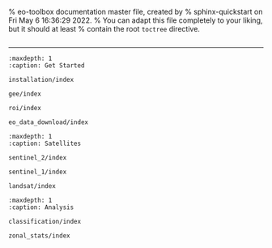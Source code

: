 % eo-toolbox documentation master file, created by
% sphinx-quickstart on Fri May  6 16:36:29 2022.
% You can adapt this file completely to your liking, but it should at least
% contain the root `toctree` directive.


```{include} ../../README.md
```

---

```{toctree}
:maxdepth: 1
:caption: Get Started

installation/index

gee/index

roi/index

eo_data_download/index
```

```{toctree}
:maxdepth: 1
:caption: Satellites

sentinel_2/index

sentinel_1/index

landsat/index
```

```{toctree}
:maxdepth: 1
:caption: Analysis

classification/index

zonal_stats/index
```